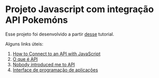 # Projeto Javascript com integração API Pokemóns

Esse projeto foi desenvolvido a partir [desse](https://crisgon.github.io/posts/Consumindo-uma-API-de-pokemon-com-Javascript/) tutorial.

Alguns links úteis:

1. [How to Connect to an API with JavaScript](https://www.taniarascia.com/how-to-connect-to-an-api-with-javascript/)
2. [O que é API](https://canaltech.com.br/software/o-que-e-api/)
3. [Nobody introduced me to API](https://www.robinwieruch.de/what-is-an-api-javascript/)
4. [Interface de programação de aplicações](https://pt.wikipedia.org/wiki/Interface_de_programa%C3%A7%C3%A3o_de_aplica%C3%A7%C3%B5es)
